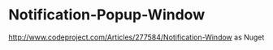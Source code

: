 Notification-Popup-Window
=========================

http://www.codeproject.com/Articles/277584/Notification-Window as Nuget
